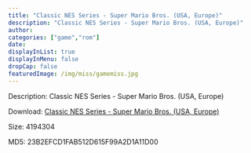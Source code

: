 ```yaml
---
title: "Classic NES Series - Super Mario Bros. (USA, Europe)"
description: "Classic NES Series - Super Mario Bros. (USA, Europe)"
author: 
categories: ["game","rom"]
date: 
displayInList: true
displayInMenu: false
dropCap: false
featuredImage: /img/miss/gamemiss.jpg
---
```


Description: Classic NES Series - Super Mario Bros. (USA, Europe)

Download: <a style="text-decoration:underline;" href="https://mega.nz/#!aeRCUKAC!gTAJX7hkibF8s4thxzqqXIyqDfCtzI0bDK5eTClyHOQ" target = "_blank" rel = "nofollow" > Classic NES Series - Super Mario Bros. (USA, Europe)</a>

Size: 4194304

MD5: 23B2EFCD1FAB512D615F99A2D1A11D00

